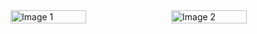 
<!---
 [<img align="left" width="47%" alt="🦑" src="/artifacts.svg">](#)

# [<img align="right" width="47%" alt="🦑" src="/progress.svg">](#)
--->

<div style="display: flex; justify-content: space-between; width: 100%;">

  <img src="image1.jpg" alt="Image 1" style="width: 49%; height: auto;">

  <img src="image2.jpg" alt="Image 2" style="width: 49%; height: auto;">

</div>





<!---
Richard5678/Richard5678 is a ✨ special ✨ repository because its `README.md` (this file) appears on your GitHub profile.
You can click the Preview link to take a look at your changes.
--->
